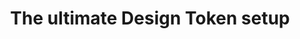 ---
layout: '../../layouts/MarkdownPostLayout.astro'
title: "The ultimate Design Token setup"
url: "https://medium.com/user-experience-design-1/the-ultimate-design-token-setup-cdf50dc841c8"
published: "2024-09-25"
excerpt: "Learn how to best set up design tokens to be a reliable tool for designers and developers in your company."
---